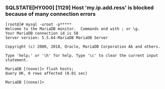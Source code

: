 ### SQLSTATE[HY000] [1129] Host 'my.ip.add.ress' is blocked because of many connection errors

```
[root@]# mysql -uroot -p*****
Welcome to the MariaDB monitor.  Commands end with ; or \g.
Your MariaDB connection id is 58
Server version: 5.5.64-MariaDB MariaDB Server

Copyright (c) 2000, 2018, Oracle, MariaDB Corporation Ab and others.

Type 'help;' or '\h' for help. Type '\c' to clear the current input statement.

MariaDB [(none)]> flush hosts;
Query OK, 0 rows affected (0.01 sec)

MariaDB [(none)]>
```
